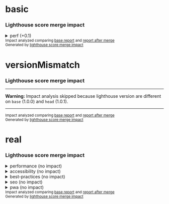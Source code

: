 # basic

<!-- Generated by @jsenv/lighthouse-score-merge-impact -->
<!-- base-gist-id=base -->
<!-- head-gist-id=head -->
<h3>Lighthouse score merge impact</h3>


<details>
  <summary>perf (+0.1)</summary>
  <h3>Global impact on perf score</h3>
  <table>
    <thead>
      <tr>
        <th nowrap>Impact</th>
        <th nowrap>base</th>
        <th nowrap>after merge</th>
      </tr>
    </thead>
    <tbody>
      <tr>
        <td nowrap>+0.1</td>
        <td nowrap>0.8</td>
        <td nowrap>0.9</td>
      </tr>
    </tbody>
  </table>
  <h3>Detailed impact on perf score</h3>
  <table>
    <thead>
      <tr>
        <th nowrap>perf audit</th>
        <th nowrap>impact</th>
        <th nowrap>base</th>
        <th nowrap>after merge</th>
      </tr>
    </thead>
    <tbody>
      <tr>
        <td nowrap>whatever</td>
        <td nowrap>+0.2</td>
        <td nowrap>0.5</td>
        <td nowrap>0.7</td>
      </tr>
      <tr>
        <td nowrap>foo</td>
        <td nowrap>none</td>
        <td nowrap>☓</td>
        <td nowrap>✔</td>
      </tr>
    </tbody>
  </table>
</details>
<sub>
  Impact analyzed comparing <a href="https://googlechrome.github.io/lighthouse/viewer/?gist=base">base report</a> and <a href="https://googlechrome.github.io/lighthouse/viewer/?gist=head">report after merge</a>
</sub>
<br />
<sub>
  Generated by <a href="https://github.com/jsenv/jsenv-lighthouse-score-merge-impact">lighthouse score merge impact</a>
</sub>

# versionMismatch

<!-- Generated by @jsenv/lighthouse-score-merge-impact -->
<!-- base-gist-id=base -->
<!-- head-gist-id=head -->
<h3>Lighthouse score merge impact</h3>

---

**Warning:** Impact analysis skipped because lighthouse version are different on `base` (1.0.0) and `head` (1.0.1).

---

<sub>
  Impact analyzed comparing <a href="https://googlechrome.github.io/lighthouse/viewer/?gist=base">base report</a> and <a href="https://googlechrome.github.io/lighthouse/viewer/?gist=head">report after merge</a>
</sub>
<br />
<sub>
  Generated by <a href="https://github.com/jsenv/jsenv-lighthouse-score-merge-impact">lighthouse score merge impact</a>
</sub>

# real

<!-- Generated by @jsenv/lighthouse-score-merge-impact -->
<!-- base-gist-id=base -->
<!-- head-gist-id=head -->
<h3>Lighthouse score merge impact</h3>


<details>
  <summary>performance (no impact)</summary>
  <h3>Global impact on performance score</h3>
  <table>
    <thead>
      <tr>
        <th nowrap>Impact</th>
        <th nowrap>base</th>
        <th nowrap>after merge</th>
      </tr>
    </thead>
    <tbody>
      <tr>
        <td nowrap>none</td>
        <td nowrap>0.99</td>
        <td nowrap>0.99</td>
      </tr>
    </tbody>
  </table>
  <h3>Detailed impact on performance score</h3>
  <table>
    <thead>
      <tr>
        <th nowrap>performance audit</th>
        <th nowrap>impact</th>
        <th nowrap>base</th>
        <th nowrap>after merge</th>
      </tr>
    </thead>
    <tbody>
      <tr>
        <td nowrap>first-contentful-paint</td>
        <td nowrap>none</td>
        <td nowrap>0.96</td>
        <td nowrap>0.96</td>
      </tr>
      <tr>
        <td nowrap>first-meaningful-paint</td>
        <td nowrap>none</td>
        <td nowrap>0.96</td>
        <td nowrap>0.96</td>
      </tr>
      <tr>
        <td nowrap>speed-index</td>
        <td nowrap>none</td>
        <td nowrap>1</td>
        <td nowrap>1</td>
      </tr>
      <tr>
        <td nowrap>interactive</td>
        <td nowrap>none</td>
        <td nowrap>1</td>
        <td nowrap>1</td>
      </tr>
      <tr>
        <td nowrap>first-cpu-idle</td>
        <td nowrap>none</td>
        <td nowrap>1</td>
        <td nowrap>1</td>
      </tr>
      <tr>
        <td nowrap>max-potential-fid</td>
        <td nowrap>none</td>
        <td nowrap>0.99</td>
        <td nowrap>0.99</td>
      </tr>
      <tr>
        <td nowrap>estimated-input-latency</td>
        <td nowrap>none</td>
        <td nowrap>1</td>
        <td nowrap>1</td>
      </tr>
      <tr>
        <td nowrap>total-blocking-time</td>
        <td nowrap>none</td>
        <td nowrap>1</td>
        <td nowrap>1</td>
      </tr>
      <tr>
        <td nowrap>render-blocking-resources</td>
        <td nowrap>none</td>
        <td nowrap>0.87</td>
        <td nowrap>0.87</td>
      </tr>
      <tr>
        <td nowrap>uses-responsive-images</td>
        <td nowrap>none</td>
        <td nowrap>1</td>
        <td nowrap>1</td>
      </tr>
      <tr>
        <td nowrap>offscreen-images</td>
        <td nowrap>none</td>
        <td nowrap>1</td>
        <td nowrap>1</td>
      </tr>
      <tr>
        <td nowrap>unminified-css</td>
        <td nowrap>none</td>
        <td nowrap>1</td>
        <td nowrap>1</td>
      </tr>
      <tr>
        <td nowrap>unminified-javascript</td>
        <td nowrap>none</td>
        <td nowrap>0.75</td>
        <td nowrap>0.75</td>
      </tr>
      <tr>
        <td nowrap>unused-css-rules</td>
        <td nowrap>none</td>
        <td nowrap>1</td>
        <td nowrap>1</td>
      </tr>
      <tr>
        <td nowrap>uses-optimized-images</td>
        <td nowrap>none</td>
        <td nowrap>1</td>
        <td nowrap>1</td>
      </tr>
      <tr>
        <td nowrap>uses-webp-images</td>
        <td nowrap>none</td>
        <td nowrap>1</td>
        <td nowrap>1</td>
      </tr>
      <tr>
        <td nowrap>uses-text-compression</td>
        <td nowrap>none</td>
        <td nowrap>0.58</td>
        <td nowrap>0.58</td>
      </tr>
      <tr>
        <td nowrap>uses-rel-preconnect</td>
        <td nowrap>none</td>
        <td nowrap>1</td>
        <td nowrap>1</td>
      </tr>
      <tr>
        <td nowrap>time-to-first-byte</td>
        <td nowrap>---</td>
        <td nowrap>✔</td>
        <td nowrap>✔</td>
      </tr>
      <tr>
        <td nowrap>redirects</td>
        <td nowrap>none</td>
        <td nowrap>1</td>
        <td nowrap>1</td>
      </tr>
      <tr>
        <td nowrap>uses-rel-preload</td>
        <td nowrap>none</td>
        <td nowrap>1</td>
        <td nowrap>1</td>
      </tr>
      <tr>
        <td nowrap>efficient-animated-content</td>
        <td nowrap>none</td>
        <td nowrap>1</td>
        <td nowrap>1</td>
      </tr>
      <tr>
        <td nowrap>total-byte-weight</td>
        <td nowrap>none</td>
        <td nowrap>1</td>
        <td nowrap>1</td>
      </tr>
      <tr>
        <td nowrap>uses-long-cache-ttl</td>
        <td nowrap>none</td>
        <td nowrap>0.37</td>
        <td nowrap>0.37</td>
      </tr>
      <tr>
        <td nowrap>dom-size</td>
        <td nowrap>none</td>
        <td nowrap>1</td>
        <td nowrap>1</td>
      </tr>
      <tr>
        <td nowrap>critical-request-chains</td>
        <td nowrap>---</td>
        <td nowrap>2 chains found</td>
        <td nowrap>2 chains found</td>
      </tr>
      <tr>
        <td nowrap>bootup-time</td>
        <td nowrap>none</td>
        <td nowrap>1</td>
        <td nowrap>1</td>
      </tr>
      <tr>
        <td nowrap>mainthread-work-breakdown</td>
        <td nowrap>none</td>
        <td nowrap>1</td>
        <td nowrap>1</td>
      </tr>
      <tr>
        <td nowrap>font-display</td>
        <td nowrap>---</td>
        <td nowrap>✔</td>
        <td nowrap>✔</td>
      </tr>
      <tr>
        <td nowrap>resource-summary</td>
        <td nowrap>---</td>
        <td nowrap>3 requests • 190 KB</td>
        <td nowrap>3 requests • 190 KB</td>
      </tr>
      <tr>
        <td nowrap>network-requests</td>
        <td nowrap>none</td>
        <td nowrap>3</td>
        <td nowrap>3</td>
      </tr>
      <tr>
        <td nowrap>network-rtt</td>
        <td nowrap>---</td>
        <td nowrap>0 ms</td>
        <td nowrap>0 ms</td>
      </tr>
      <tr>
        <td nowrap>network-server-latency</td>
        <td nowrap>---</td>
        <td nowrap>0 ms</td>
        <td nowrap>0 ms</td>
      </tr>
      <tr>
        <td nowrap>main-thread-tasks</td>
        <td nowrap>none</td>
        <td nowrap>3</td>
        <td nowrap>3</td>
      </tr>
      <tr>
        <td nowrap>metrics</td>
        <td nowrap>none</td>
        <td nowrap>1946.9975</td>
        <td nowrap>1946.9975</td>
      </tr>
    </tbody>
  </table>
</details>

<details>
  <summary>accessibility (no impact)</summary>
  <h3>Global impact on accessibility score</h3>
  <table>
    <thead>
      <tr>
        <th nowrap>Impact</th>
        <th nowrap>base</th>
        <th nowrap>after merge</th>
      </tr>
    </thead>
    <tbody>
      <tr>
        <td nowrap>none</td>
        <td nowrap>0.84</td>
        <td nowrap>0.84</td>
      </tr>
    </tbody>
  </table>
  <h3>Detailed impact on accessibility score</h3>
  <table>
    <thead>
      <tr>
        <th nowrap>accessibility audit</th>
        <th nowrap>impact</th>
        <th nowrap>base</th>
        <th nowrap>after merge</th>
      </tr>
    </thead>
    <tbody>
      <tr>
        <td nowrap>button-name</td>
        <td nowrap>---</td>
        <td nowrap>✔</td>
        <td nowrap>✔</td>
      </tr>
      <tr>
        <td nowrap>color-contrast</td>
        <td nowrap>---</td>
        <td nowrap>✔</td>
        <td nowrap>✔</td>
      </tr>
      <tr>
        <td nowrap>document-title</td>
        <td nowrap>---</td>
        <td nowrap>✔</td>
        <td nowrap>✔</td>
      </tr>
      <tr>
        <td nowrap>html-has-lang</td>
        <td nowrap>---</td>
        <td nowrap>☓</td>
        <td nowrap>☓</td>
      </tr>
    </tbody>
  </table>
</details>

<details>
  <summary>best-practices (no impact)</summary>
  <h3>Global impact on best-practices score</h3>
  <table>
    <thead>
      <tr>
        <th nowrap>Impact</th>
        <th nowrap>base</th>
        <th nowrap>after merge</th>
      </tr>
    </thead>
    <tbody>
      <tr>
        <td nowrap>none</td>
        <td nowrap>0.86</td>
        <td nowrap>0.86</td>
      </tr>
    </tbody>
  </table>
  <h3>Detailed impact on best-practices score</h3>
  <table>
    <thead>
      <tr>
        <th nowrap>best-practices audit</th>
        <th nowrap>impact</th>
        <th nowrap>base</th>
        <th nowrap>after merge</th>
      </tr>
    </thead>
    <tbody>
      <tr>
        <td nowrap>appcache-manifest</td>
        <td nowrap>---</td>
        <td nowrap>✔</td>
        <td nowrap>✔</td>
      </tr>
      <tr>
        <td nowrap>is-on-https</td>
        <td nowrap>---</td>
        <td nowrap>✔</td>
        <td nowrap>✔</td>
      </tr>
      <tr>
        <td nowrap>uses-http2</td>
        <td nowrap>---</td>
        <td nowrap>☓</td>
        <td nowrap>☓</td>
      </tr>
      <tr>
        <td nowrap>uses-passive-event-listeners</td>
        <td nowrap>---</td>
        <td nowrap>✔</td>
        <td nowrap>✔</td>
      </tr>
      <tr>
        <td nowrap>no-document-write</td>
        <td nowrap>---</td>
        <td nowrap>✔</td>
        <td nowrap>✔</td>
      </tr>
      <tr>
        <td nowrap>external-anchors-use-rel-noopener</td>
        <td nowrap>---</td>
        <td nowrap>✔</td>
        <td nowrap>✔</td>
      </tr>
      <tr>
        <td nowrap>geolocation-on-start</td>
        <td nowrap>---</td>
        <td nowrap>✔</td>
        <td nowrap>✔</td>
      </tr>
      <tr>
        <td nowrap>doctype</td>
        <td nowrap>---</td>
        <td nowrap>☓</td>
        <td nowrap>☓</td>
      </tr>
      <tr>
        <td nowrap>no-vulnerable-libraries</td>
        <td nowrap>---</td>
        <td nowrap>✔</td>
        <td nowrap>✔</td>
      </tr>
      <tr>
        <td nowrap>js-libraries</td>
        <td nowrap>---</td>
        <td nowrap>✔</td>
        <td nowrap>✔</td>
      </tr>
      <tr>
        <td nowrap>notification-on-start</td>
        <td nowrap>---</td>
        <td nowrap>✔</td>
        <td nowrap>✔</td>
      </tr>
      <tr>
        <td nowrap>deprecations</td>
        <td nowrap>---</td>
        <td nowrap>✔</td>
        <td nowrap>✔</td>
      </tr>
      <tr>
        <td nowrap>password-inputs-can-be-pasted-into</td>
        <td nowrap>---</td>
        <td nowrap>✔</td>
        <td nowrap>✔</td>
      </tr>
      <tr>
        <td nowrap>errors-in-console</td>
        <td nowrap>---</td>
        <td nowrap>✔</td>
        <td nowrap>✔</td>
      </tr>
      <tr>
        <td nowrap>image-aspect-ratio</td>
        <td nowrap>---</td>
        <td nowrap>✔</td>
        <td nowrap>✔</td>
      </tr>
    </tbody>
  </table>
</details>

<details>
  <summary>seo (no impact)</summary>
  <h3>Global impact on seo score</h3>
  <table>
    <thead>
      <tr>
        <th nowrap>Impact</th>
        <th nowrap>base</th>
        <th nowrap>after merge</th>
      </tr>
    </thead>
    <tbody>
      <tr>
        <td nowrap>none</td>
        <td nowrap>0.6</td>
        <td nowrap>0.6</td>
      </tr>
    </tbody>
  </table>
  <h3>Detailed impact on seo score</h3>
  <table>
    <thead>
      <tr>
        <th nowrap>seo audit</th>
        <th nowrap>impact</th>
        <th nowrap>base</th>
        <th nowrap>after merge</th>
      </tr>
    </thead>
    <tbody>
      <tr>
        <td nowrap>viewport</td>
        <td nowrap>---</td>
        <td nowrap>☓</td>
        <td nowrap>☓</td>
      </tr>
      <tr>
        <td nowrap>document-title</td>
        <td nowrap>---</td>
        <td nowrap>✔</td>
        <td nowrap>✔</td>
      </tr>
      <tr>
        <td nowrap>meta-description</td>
        <td nowrap>---</td>
        <td nowrap>☓</td>
        <td nowrap>☓</td>
      </tr>
      <tr>
        <td nowrap>http-status-code</td>
        <td nowrap>---</td>
        <td nowrap>✔</td>
        <td nowrap>✔</td>
      </tr>
      <tr>
        <td nowrap>link-text</td>
        <td nowrap>---</td>
        <td nowrap>✔</td>
        <td nowrap>✔</td>
      </tr>
      <tr>
        <td nowrap>is-crawlable</td>
        <td nowrap>---</td>
        <td nowrap>✔</td>
        <td nowrap>✔</td>
      </tr>
      <tr>
        <td nowrap>hreflang</td>
        <td nowrap>---</td>
        <td nowrap>✔</td>
        <td nowrap>✔</td>
      </tr>
      <tr>
        <td nowrap>font-size</td>
        <td nowrap>---</td>
        <td nowrap>☓</td>
        <td nowrap>☓</td>
      </tr>
      <tr>
        <td nowrap>plugins</td>
        <td nowrap>---</td>
        <td nowrap>✔</td>
        <td nowrap>✔</td>
      </tr>
      <tr>
        <td nowrap>tap-targets</td>
        <td nowrap>---</td>
        <td nowrap>☓</td>
        <td nowrap>☓</td>
      </tr>
    </tbody>
  </table>
</details>

<details>
  <summary>pwa (no impact)</summary>
  <h3>Global impact on pwa score</h3>
  <table>
    <thead>
      <tr>
        <th nowrap>Impact</th>
        <th nowrap>base</th>
        <th nowrap>after merge</th>
      </tr>
    </thead>
    <tbody>
      <tr>
        <td nowrap>none</td>
        <td nowrap>0.33</td>
        <td nowrap>0.33</td>
      </tr>
    </tbody>
  </table>
  <h3>Detailed impact on pwa score</h3>
  <table>
    <thead>
      <tr>
        <th nowrap>pwa audit</th>
        <th nowrap>impact</th>
        <th nowrap>base</th>
        <th nowrap>after merge</th>
      </tr>
    </thead>
    <tbody>
      <tr>
        <td nowrap>load-fast-enough-for-pwa</td>
        <td nowrap>---</td>
        <td nowrap>✔</td>
        <td nowrap>✔</td>
      </tr>
      <tr>
        <td nowrap>works-offline</td>
        <td nowrap>---</td>
        <td nowrap>☓</td>
        <td nowrap>☓</td>
      </tr>
      <tr>
        <td nowrap>offline-start-url</td>
        <td nowrap>---</td>
        <td nowrap>☓</td>
        <td nowrap>☓</td>
      </tr>
      <tr>
        <td nowrap>is-on-https</td>
        <td nowrap>---</td>
        <td nowrap>✔</td>
        <td nowrap>✔</td>
      </tr>
      <tr>
        <td nowrap>service-worker</td>
        <td nowrap>---</td>
        <td nowrap>☓</td>
        <td nowrap>☓</td>
      </tr>
      <tr>
        <td nowrap>installable-manifest</td>
        <td nowrap>---</td>
        <td nowrap>☓</td>
        <td nowrap>☓</td>
      </tr>
      <tr>
        <td nowrap>redirects-http</td>
        <td nowrap>---</td>
        <td nowrap>☓</td>
        <td nowrap>☓</td>
      </tr>
      <tr>
        <td nowrap>splash-screen</td>
        <td nowrap>---</td>
        <td nowrap>☓</td>
        <td nowrap>☓</td>
      </tr>
      <tr>
        <td nowrap>themed-omnibox</td>
        <td nowrap>---</td>
        <td nowrap>☓</td>
        <td nowrap>☓</td>
      </tr>
      <tr>
        <td nowrap>content-width</td>
        <td nowrap>---</td>
        <td nowrap>☓</td>
        <td nowrap>☓</td>
      </tr>
      <tr>
        <td nowrap>viewport</td>
        <td nowrap>---</td>
        <td nowrap>☓</td>
        <td nowrap>☓</td>
      </tr>
      <tr>
        <td nowrap>without-javascript</td>
        <td nowrap>---</td>
        <td nowrap>☓</td>
        <td nowrap>☓</td>
      </tr>
      <tr>
        <td nowrap>apple-touch-icon</td>
        <td nowrap>---</td>
        <td nowrap>☓</td>
        <td nowrap>☓</td>
      </tr>
    </tbody>
  </table>
</details>
<sub>
  Impact analyzed comparing <a href="https://googlechrome.github.io/lighthouse/viewer/?gist=base">base report</a> and <a href="https://googlechrome.github.io/lighthouse/viewer/?gist=head">report after merge</a>
</sub>
<br />
<sub>
  Generated by <a href="https://github.com/jsenv/jsenv-lighthouse-score-merge-impact">lighthouse score merge impact</a>
</sub>
